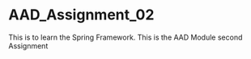 # AAD_Assignment_02
This is to learn the Spring Framework. This is the AAD Module second Assignment
